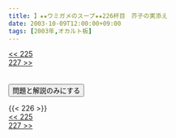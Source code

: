 ```yaml
---
title: 】★★ウミガメのスープ★★226杯目　芥子の実添え
date: 2003-10-09T12:00:00+09:00
tags: [2003年,オカルト板]
---
```

<div class="th_left"><a href="../225"><< 225</a></div>
<div class="th_right"><a href="../227">227 >></a></div>
<br><br>
<script src="../../js/cupsoup.js"></script>
<form>
<input type="button" value="問題と解説のみにする" onClick="toggleCupsoup()">
</form>
{{< 226 >}}
<div class="th_left"><a href="../225"><< 225</a></div>
<div class="th_right"><a href="../227">227 >></a></div>
